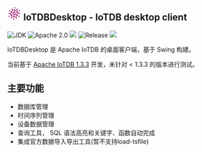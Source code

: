 <img src="assets/logo.png" alt="logo" width="32"/> IoTDBDesktop - IoTDB desktop client
--
![JDK](https://img.shields.io/badge/JDK-17-blue.svg)
![Apache 2.0](https://img.shields.io/badge/Apache-2.0-blue.svg)
![](https://img.shields.io/badge/platform-win%20%7C%20macos%20%7C%20linux-yellow.svg)
![Release](https://img.shields.io/badge/Release-0.0.1-blue.svg)
![](https://img.shields.io/github/downloads/ptma/IoTDBDesktop/total.svg)

IoTDBDesktop 是 Apache IoTDB 的桌面客户端，基于 Swing 构建。

当前基于 [Apache IoTDB 1.3.3](https://github.com/apache/iotdb) 开发，未针对 < 1.3.3 的版本进行测试。

## 主要功能
- 数据库管理
- 时间序列管理
- 设备数据管理
- 查询工具，  SQL 语法高亮和关键字、函数自动完成 
- 集成官方数据导入导出工具(暂不支持load-tsfile)
